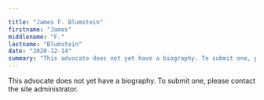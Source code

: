 ```yaml
---

title: "James F. Blumstein"
firstname: "James"
middlename: "F."
lastname: "Blumstein"
date: "2020-12-14"
summary: "This advocate does not yet have a biography. To submit one, please contact the site administrator."
---
```

This advocate does not yet have a biography. To submit one, please contact the site administrator.

